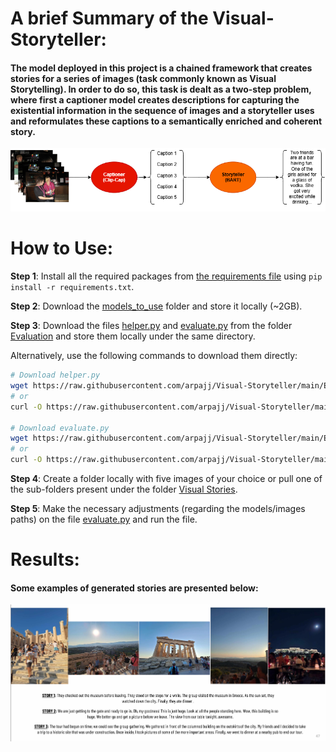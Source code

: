 # A brief Summary of the Visual-Storyteller:

#### The model deployed in this project is a chained framework that creates stories for a series of images (task commonly known as Visual Storytelling). In order to do so, this task is dealt as a two-step problem, where first a captioner model creates descriptions for capturing the existential information in the sequence of images and a storyteller uses and reformulates these captions to a semantically enriched and coherent story.  

![My Image](Images/Model_diagram.png)

# How to Use:

__Step 1__: Install all the required packages from [the requirements file](./requirements.txt) using `pip install -r requirements.txt`.

__Step 2__: Download the [models_to_use](./models_to_use) folder and store it locally (~2GB). 

__Step 3__: Download the files [helper.py](./Evaluation/helper.py) and [evaluate.py](./Evaluation/evaluate.py) from the folder [Evaluation](./Evaluation) and store them locally under the same directory. 

Alternatively, use the following commands to download them directly:

```bash
# Download helper.py
wget https://raw.githubusercontent.com/arpajj/Visual-Storyteller/main/Evaluation/helper.py
# or
curl -O https://raw.githubusercontent.com/arpajj/Visual-Storyteller/main/Evaluation/helper.py

# Download evaluate.py
wget https://raw.githubusercontent.com/arpajj/Visual-Storyteller/main/Evaluation/evaluate.py
# or
curl -O https://raw.githubusercontent.com/arpajj/Visual-Storyteller/main/Evaluation/evaluate.py
```

__Step 4__: Create a folder locally with five images of your choice or pull one of the sub-folders present under the folder [Visual Stories](./Visual_Stories).

__Step 5__: Make the necessary adjustments (regarding the models/images paths) on the file [evaluate.py](./Evaluation/evaluate/py) and run the file.


# Results: 

#### Some examples of generated stories are presented below: 

![My Image](Images/Story_example.png)

